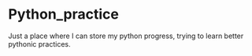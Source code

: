 # Python_practice
Just a place where I can store my python progress, trying to learn better pythonic practices.
